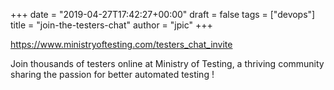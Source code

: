 +++
date = "2019-04-27T17:42:27+00:00"
draft = false
tags = ["devops"]
title = "join-the-testers-chat"
author = "jpic"
+++

https://www.ministryoftesting.com/testers_chat_invite

Join thousands of testers online at Ministry of Testing, a thriving community sharing the passion for better automated testing !

